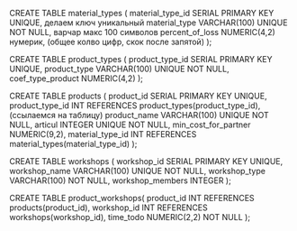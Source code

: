 CREATE TABLE material_types ( material_type_id SERIAL PRIMARY KEY UNIQUE, делаем ключ уникальный material_type VARCHAR(100) UNIQUE NOT NULL, варчар макс 100 символов percent_of_loss NUMERIC(4,2) нумерик, (общее колво цифр, скок после запятой) );

CREATE TABLE product_types ( product_type_id SERIAL PRIMARY KEY UNIQUE, product_type VARCHAR(100) UNIQUE NOT NULL, coef_type_product NUMERIC(4,2) );

CREATE TABLE products ( product_id SERIAL PRIMARY KEY UNIQUE, product_type_id INT REFERENCES product_types(product_type_id), (ссылаемся на таблицу) product_name VARCHAR(100) UNIQUE NOT NULL, articul INTEGER UNIQUE NOT NULL, min_cost_for_partner NUMERIC(9,2), material_type_id INT REFERENCES material_types(material_type_id) );

CREATE TABLE workshops ( workshop_id SERIAL PRIMARY KEY UNIQUE, workshop_name VARCHAR(100) UNIQUE NOT NULL, workshop_type VARCHAR(100) NOT NULL, workshop_members INTEGER );

CREATE TABLE product_workshops( product_id INT REFERENCES products(product_id), workshop_id INT REFERENCES workshops(workshop_id), time_todo NUMERIC(2,2) NOT NULL );
